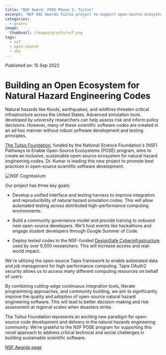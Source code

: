 ```yaml
---
title: "NSF Award: POSE Phase 1: Tuitus"
excerpt: "NSF OAC Awards Tuitus project to support open-source ecosystem in natural hazards engineering"
categories:
  - grants
image: 
  thumbnail: /images/grants/nsf.png
tags: 
  - nsf
  - open-source
  - nhe
---
```


Published on: 15 Sep 2022

# Building an Open Ecosystem for Natural Hazard Engineering Codes

Natural hazards like floods, earthquakes, and wildfires threaten critical infrastructure across the United States. Advanced simulation tools developed by university researchers can help assess risk and inform policy decisions. However, many of these scientific software codes are created in an ad hoc manner without robust software development and testing principles.

[The Tuitus Foundation](https://tuitus-ci.github.io/), funded by the National Science Foundation's (NSF) Pathways to Enable Open-Source Ecosystems (POSE) program, aims to create an inclusive, sustainable open-source ecosystem for natural hazard engineering codes. Dr. Kumar is leading this new project to promote best practices in open-source scientific software development.

![NSF Cognitasium]({{site.url}}/images/grants/2022/tuitus.png)


Our project has three key goals:

  *  Develop a unified interface and testing harness to improve integration and reproducibility of natural hazard simulation codes. This will allow automated testing across distributed high-performance computing environments.

  * Build a community governance model and provide training to onboard new open-source developers. We'll host events like hackathons and engage student developers through Google Summer of Code.
  
  * Deploy tested codes to the NSF-funded [DesignSafe Cyberinfrastructure](https://www.designsafe-ci.org/) used by over 6,000 researchers. This will increase access and real-world impact.

We're utilizing the open-source Tapis framework to enable automated data and job management for high-performance computing. Tapis OAuth2 security allows us to access many different computing resources on behalf of users.

By combining cutting-edge continuous integration tools, literate programming approaches, and community building, we aim to significantly improve the quality and adoption of open-source natural hazard engineering software. This will lead to better decision-making and risk assessment at regional scales when disasters strike.

The Tuitus Foundation represents an exciting new paradigm for open-source code development and delivery in the natural hazards engineering community. We're grateful to the NSF POSE program for supporting this novel approach to address critical technical and social challenges in building sustainable scientific software.

[NSF Awards page](https://www.nsf.gov/awardsearch/showAward?AWD_ID=2229702&HistoricalAwards=false)

